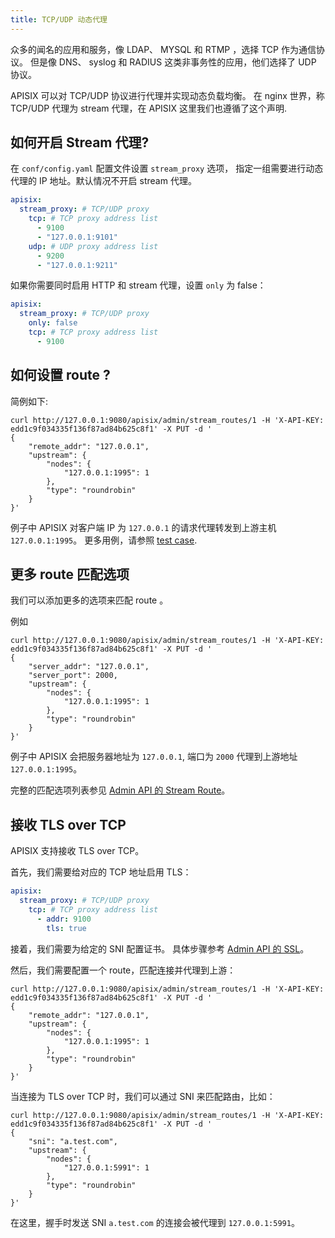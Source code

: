 ```yaml
---
title: TCP/UDP 动态代理
---
```


<!--
#
# Licensed to the Apache Software Foundation (ASF) under one or more
# contributor license agreements.  See the NOTICE file distributed with
# this work for additional information regarding copyright ownership.
# The ASF licenses this file to You under the Apache License, Version 2.0
# (the "License"); you may not use this file except in compliance with
# the License.  You may obtain a copy of the License at
#
#     http://www.apache.org/licenses/LICENSE-2.0
#
# Unless required by applicable law or agreed to in writing, software
# distributed under the License is distributed on an "AS IS" BASIS,
# WITHOUT WARRANTIES OR CONDITIONS OF ANY KIND, either express or implied.
# See the License for the specific language governing permissions and
# limitations under the License.
#
-->

众多的闻名的应用和服务，像 LDAP、 MYSQL 和 RTMP ，选择 TCP 作为通信协议。 但是像 DNS、 syslog 和 RADIUS 这类非事务性的应用，他们选择了 UDP 协议。

APISIX 可以对 TCP/UDP 协议进行代理并实现动态负载均衡。 在 nginx 世界，称 TCP/UDP 代理为 stream 代理，在 APISIX 这里我们也遵循了这个声明.

## 如何开启 Stream 代理?

在 `conf/config.yaml` 配置文件设置 `stream_proxy` 选项， 指定一组需要进行动态代理的 IP 地址。默认情况不开启 stream 代理。

```yaml
apisix:
  stream_proxy: # TCP/UDP proxy
    tcp: # TCP proxy address list
      - 9100
      - "127.0.0.1:9101"
    udp: # UDP proxy address list
      - 9200
      - "127.0.0.1:9211"
```

如果你需要同时启用 HTTP 和 stream 代理，设置 `only` 为 false：

```yaml
apisix:
  stream_proxy: # TCP/UDP proxy
    only: false
    tcp: # TCP proxy address list
      - 9100
```

## 如何设置 route ?

简例如下:

```shell
curl http://127.0.0.1:9080/apisix/admin/stream_routes/1 -H 'X-API-KEY: edd1c9f034335f136f87ad84b625c8f1' -X PUT -d '
{
    "remote_addr": "127.0.0.1",
    "upstream": {
        "nodes": {
            "127.0.0.1:1995": 1
        },
        "type": "roundrobin"
    }
}'
```

例子中 APISIX 对客户端 IP 为 `127.0.0.1` 的请求代理转发到上游主机 `127.0.0.1:1995`。
更多用例，请参照 [test case](../../../t/stream-node/sanity.t).

## 更多 route 匹配选项

我们可以添加更多的选项来匹配 route 。

例如

```shell
curl http://127.0.0.1:9080/apisix/admin/stream_routes/1 -H 'X-API-KEY: edd1c9f034335f136f87ad84b625c8f1' -X PUT -d '
{
    "server_addr": "127.0.0.1",
    "server_port": 2000,
    "upstream": {
        "nodes": {
            "127.0.0.1:1995": 1
        },
        "type": "roundrobin"
    }
}'
```

例子中 APISIX 会把服务器地址为 `127.0.0.1`, 端口为 `2000` 代理到上游地址 `127.0.0.1:1995`。

完整的匹配选项列表参见 [Admin API 的 Stream Route](./admin-api.md#stream-route)。

## 接收 TLS over TCP

APISIX 支持接收 TLS over TCP。

首先，我们需要给对应的 TCP 地址启用 TLS：

```yaml
apisix:
  stream_proxy: # TCP/UDP proxy
    tcp: # TCP proxy address list
      - addr: 9100
        tls: true
```

接着，我们需要为给定的 SNI 配置证书。
具体步骤参考 [Admin API 的 SSL](./admin-api.md#ssl)。

然后，我们需要配置一个 route，匹配连接并代理到上游：

```shell
curl http://127.0.0.1:9080/apisix/admin/stream_routes/1 -H 'X-API-KEY: edd1c9f034335f136f87ad84b625c8f1' -X PUT -d '
{
    "remote_addr": "127.0.0.1",
    "upstream": {
        "nodes": {
            "127.0.0.1:1995": 1
        },
        "type": "roundrobin"
    }
}'
```

当连接为 TLS over TCP 时，我们可以通过 SNI 来匹配路由，比如：

```shell
curl http://127.0.0.1:9080/apisix/admin/stream_routes/1 -H 'X-API-KEY: edd1c9f034335f136f87ad84b625c8f1' -X PUT -d '
{
    "sni": "a.test.com",
    "upstream": {
        "nodes": {
            "127.0.0.1:5991": 1
        },
        "type": "roundrobin"
    }
}'
```

在这里，握手时发送 SNI `a.test.com` 的连接会被代理到 `127.0.0.1:5991`。
